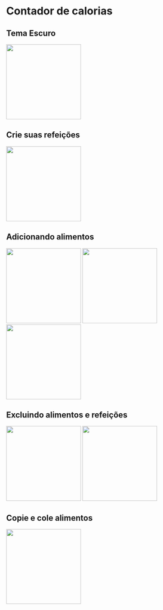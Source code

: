 # Contador de calorias

## Tema Escuro

<img src="https://github.com/pedrofaleiros/macros_app/assets/62016599/c5d3a4c2-a5d7-4611-976c-4e155e07efe3" width="200" />

## Crie suas refeições

<img src="https://github.com/pedrofaleiros/macros_app/assets/62016599/22982627-622f-4017-89be-c1edce34f28f" width="200" />


## Adicionando alimentos

<img src="https://github.com/pedrofaleiros/macros_app/assets/62016599/9b95a288-cab0-417d-9d87-7b03e0641644" width="200" />
<img src="https://github.com/pedrofaleiros/macros_app/assets/62016599/846b18b8-5b14-4150-af6d-5019347931f5" width="200" />
<img src="https://github.com/pedrofaleiros/macros_app/assets/62016599/8bcd2e33-32ac-4a7e-b83f-fcaf62ef0232" width="200" />


## Excluindo alimentos e refeições

<img src="https://github.com/pedrofaleiros/macros_app/assets/62016599/86d2d2a8-b31e-46fb-90a7-6c27e5dac1e4" width="200" />
<img src="https://github.com/pedrofaleiros/macros_app/assets/62016599/cf07c199-3adb-4e05-ac97-ccf4f5bdc8d0" width="200" />


## Copie e cole alimentos

<img src="https://github.com/pedrofaleiros/macros_app/assets/62016599/f959f91b-12b8-4baa-8075-d1a349c9376a" width="200" />

